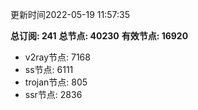 更新时间2022-05-19 11:57:35

**总订阅: 241**
**总节点: 40230**
**有效节点: 16920**
- v2ray节点: 7168
- ss节点: 6111
- trojan节点: 805
- ssr节点: 2836

